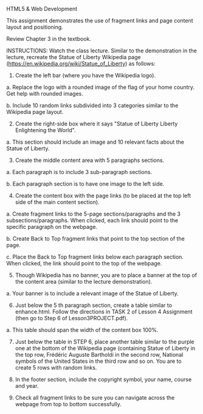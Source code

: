 HTML5 & Web Development 

This assignment demonstrates the use of fragment links and page content layout and positioning.

Review Chapter 3 in the textbook.

INSTRUCTIONS: Watch the class lecture. Similar to the demonstration in the lecture, recreate the Statue of Liberty Wikipedia page (https://en.wikipedia.org/wiki/Statue_of_Liberty) as
follows:

1. Create the left bar (where you have the Wikipedia logo).

a. Replace the logo with a rounded image of the flag of your home country. Get help
with rounded images.

b. Include 10 random links subdivided into 3 categories similar to the Wikipedia page
layout.

2. Create the right-side box where it says "Statue of Liberty Liberty Enlightening the World".

a. This section should include an image and 10 relevant facts about the Statue of
Liberty.

3. Create the middle content area with 5 paragraphs sections.

a. Each paragraph is to include 3 sub-paragraph sections.

b. Each paragraph section is to have one image to the left side.

4. Create the content box with the page links (to be placed at the top left side of the main
content section).

a. Create fragment links to the 5-page sections/paragraphs and the 3 subsections/paragraphs. When clicked, each link should point to the specific paragraph
on the webpage.

b. Create Back to Top fragment links that point to the top section of the page.

c. Place the Back to Top fragment links below each paragraph section. When clicked,
the link should point to the top of the webpage.

5. Though Wikipedia has no banner, you are to place a banner at the top of the content area
(similar to the lecture demonstration).

a. Your banner is to include a relevant image of the Statue of Liberty.

6. Just below the 5
th paragraph section, create a table similar to enhance.html. Follow the
directions in TASK 2 of Lesson 4 Assignment (then go to Step 6 of Lesson3PROJECT.pdf).

a. This table should span the width of the content box 100%.

7. Just below the table in STEP 6, place another table similar to the purple one at the bottom of
the Wikipedia page (containing Statue of Liberty in the top row, Frédéric Auguste Bartholdi
in the second row, National symbols of the United States in the third row and so on. You are
to create 5 rows with random links.

8. In the footer section, include the copyright symbol, your name, course and year.

9. Check all fragment links to be sure you can navigate across the webpage from top to bottom
successfully.